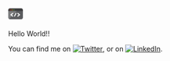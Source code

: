 <img src="https://raw.githubusercontent.com/Naman27/Naman27/master/source.gif" width="30px">


Hello World!!

<!-- Actual text -->

You can find me on [![Twitter][1.2]][1], or on [![LinkedIn][2.2]][2].

<!-- Icons -->

[1.2]: http://i.imgur.com/wWzX9uB.png (Naman Jain)
[2.2]: https://raw.githubusercontent.com/MartinHeinz/MartinHeinz/master/linkedin-3-16.png (Naman Jain)

<!-- Links to your social media accounts -->

[1]: https://twitter.com/M
[2]: https://www.linkedin.com/in/namanjain27/
